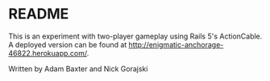 # README

This is an experiment with two-player gameplay using Rails 5's ActionCable.  A deployed version can be found at http://enigmatic-anchorage-46822.herokuapp.com/.

Written by Adam Baxter and Nick Gorajski